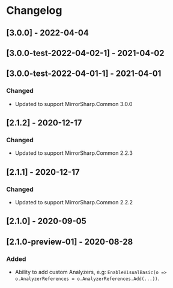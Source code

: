 # Changelog

## [3.0.0] - 2022-04-04
## [3.0.0-test-2022-04-02-1] - 2021-04-02
## [3.0.0-test-2022-04-01-1] - 2021-04-01

### Changed
- Updated to support MirrorSharp.Common 3.0.0

## [2.1.2] - 2020-12-17

### Changed
- Updated to support MirrorSharp.Common 2.2.3

## [2.1.1] - 2020-12-17

### Changed
- Updated to support MirrorSharp.Common 2.2.2

## [2.1.0] - 2020-09-05
## [2.1.0-preview-01] - 2020-08-28

### Added
- Ability to add custom Analyzers, e.g: `EnableVisualBasic(o => o.AnalyzerReferences = o.AnalyzerReferences.Add(...))`.